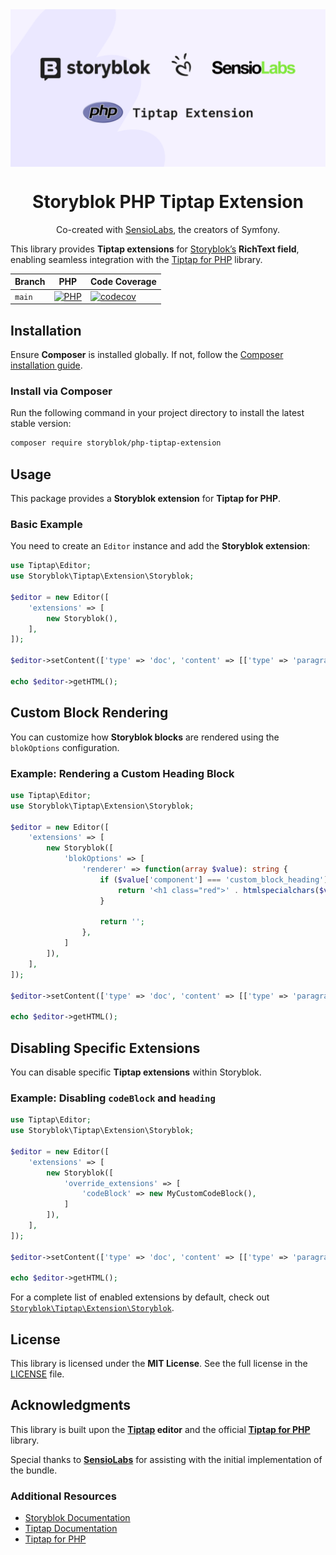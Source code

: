 <div align="center">
    <img src="assets/php-tiptap-extension-github-repository.png" alt="Storyblok PHP Tiptap Extension" align="center" />
    <h1 align="center">Storyblok PHP Tiptap Extension</h1>
    <p align="center">Co-created with <a href="https://sensiolabs.com/">SensioLabs</a>, the creators of Symfony.</p>
</div>

This library provides **Tiptap extensions** for [Storyblok’s](https://www.storyblok.com/) **RichText field**, enabling seamless integration with the [Tiptap for PHP](https://github.com/ueberdosis/tiptap-php) library.

| Branch | PHP                                                                                                                                                                          | Code Coverage                                                                                                                            |
|--------|------------------------------------------------------------------------------------------------------------------------------------------------------------------------------|------------------------------------------------------------------------------------------------------------------------------------------|
| `main` | [![PHP](https://github.com/storyblok/php-tiptap-extension/actions/workflows/php.yml/badge.svg)](https://github.com/storyblok/php-tiptap-extension/actions/workflows/php.yml) | [![codecov](https://codecov.io/gh/storyblok/php-tiptap-extension/graph/badge.svg)](https://codecov.io/gh/storyblok/php-tiptap-extension) |


## Installation

Ensure **Composer** is installed globally. If not, follow the [Composer installation guide](https://getcomposer.org/doc/00-intro.md).

### Install via Composer

Run the following command in your project directory to install the latest stable version:

```bash
composer require storyblok/php-tiptap-extension
```

## Usage

This package provides a **Storyblok extension** for **Tiptap for PHP**.

### Basic Example

You need to create an `Editor` instance and add the **Storyblok extension**:

```php
use Tiptap\Editor;
use Storyblok\Tiptap\Extension\Storyblok;

$editor = new Editor([
    'extensions' => [
        new Storyblok(),
    ],
]);

$editor->setContent(['type' => 'doc', 'content' => [['type' => 'paragraph', 'content' => [['type' => 'text', 'text' => 'Hello World']]]]);

echo $editor->getHTML();
```

## Custom Block Rendering

You can customize how **Storyblok blocks** are rendered using the `blokOptions` configuration.

### Example: Rendering a Custom Heading Block

```php
use Tiptap\Editor;
use Storyblok\Tiptap\Extension\Storyblok;

$editor = new Editor([
    'extensions' => [
        new Storyblok([
            'blokOptions' => [
                'renderer' => function(array $value): string {
                    if ($value['component'] === 'custom_block_heading') {
                        return '<h1 class="red">' . htmlspecialchars($value['text']) . '</h1>';
                    }

                    return '';
                },
            ]
        ]),
    ],
]);

$editor->setContent(['type' => 'doc', 'content' => [['type' => 'paragraph', 'content' => [['type' => 'text', 'text' => 'Hello World']]]]);

echo $editor->getHTML();
```

## Disabling Specific Extensions

You can disable specific **Tiptap extensions** within Storyblok.

### Example: Disabling `codeBlock` and `heading`

```php
use Tiptap\Editor;
use Storyblok\Tiptap\Extension\Storyblok;

$editor = new Editor([
    'extensions' => [
        new Storyblok([
            'override_extensions' => [
                'codeBlock' => new MyCustomCodeBlock(),
            ]
        ]),
    ],
]);

$editor->setContent(['type' => 'doc', 'content' => [['type' => 'paragraph', 'content' => [['type' => 'text', 'text' => 'Hello World']]]]);

echo $editor->getHTML();
```

For a complete list of enabled extensions by default, check out [`Storyblok\Tiptap\Extension\Storyblok`](src/Extension/Storyblok.php).

## License

This library is licensed under the **MIT License**. See the full license in the [LICENSE](LICENSE) file.

## Acknowledgments

This library is built upon the **[Tiptap](https://tiptap.dev/) editor** and the official **[Tiptap for PHP](https://github.com/ueberdosis/tiptap-php/)** library.

Special thanks to **[SensioLabs](https://sensiolabs.com/)** for assisting with the initial implementation of the bundle.

### Additional Resources
- [Storyblok Documentation](https://www.storyblok.com/docs)
- [Tiptap Documentation](https://tiptap.dev/)
- [Tiptap for PHP](https://github.com/ueberdosis/tiptap-php)
